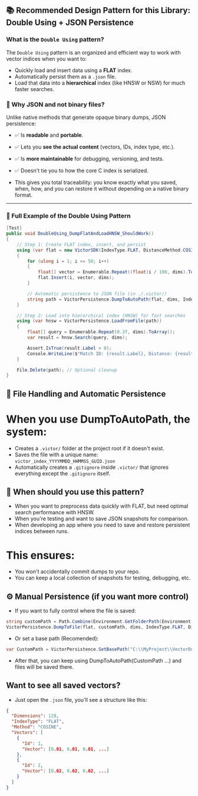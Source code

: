 ## 📚 Recommended Design Pattern for this Library: Double Using + JSON Persistence

### What is the `Double Using` pattern?

The `Double Using` pattern is an organized and efficient way to work with vector indices when you want to:

- Quickly load and insert data using a **FLAT** index.
- Automatically persist them as a `.json` file.
- Load that data into a **hierarchical** index (like HNSW or NSW) for much faster searches.

### 🎯 Why JSON and not binary files?

Unlike native methods that generate opaque binary dumps, JSON persistence:

- ✅ Is **readable** and **portable**.
- ✅ Lets you **see the actual content** (vectors, IDs, index type, etc.).
- ✅ Is **more maintainable** for debugging, versioning, and tests.
- ✅ Doesn't tie you to how the core C index is serialized.

- This gives you total traceability: you know exactly what you saved, when, how, and you can restore it without depending on a native binary format.

---

### 🧪 Full Example of the Double Using Pattern

```csharp
[Test]
public void DoubleUsing_DumpFlatAndLoadHNSW_ShouldWork()
{
    // Step 1: Create FLAT index, insert, and persist
    using (var flat = new VictorSDK(IndexType.FLAT, DistanceMethod.COSINE, dims: 128))
    {
        for (ulong i = 1; i <= 50; i++) 
        {
            float[] vector = Enumerable.Repeat((float)i / 100, dims).ToArray();
            flat.Insert(i, vector, dims);
        }

        // Automatic persistence to JSON file (in ./.victor/)
        string path = VictorPersistence.DumpToAutoPath(flat, dims, IndexType.FLAT, DistanceMethod.COSINE);
    }

    // Step 2: Load into hierarchical index (HNSW) for fast searches
    using (var hnsw = VictorPersistence.LoadFromFile(path))
    {
        float[] query = Enumerable.Repeat(0.3f, dims).ToArray();
        var result = hnsw.Search(query, dims);

        Assert.IsTrue(result.Label > 0);
        Console.WriteLine($"Match ID: {result.Label}, Distance: {result.Distance}");
    }

    File.Delete(path); // Optional cleanup
}
```

## 📂 File Handling and Automatic Persistence

# When you use DumpToAutoPath, the system:

- Creates a `.victor/` folder at the project root if it doesn't exist.
- Saves the file with a unique name: `victor_index_YYYYMMDD_HHMMSS_GUID.json`
- Automatically creates a `.gitignore` inside `.victor/` that ignores everything except the `.gitignore` itself.

## 🧠 When should you use this pattern?

- When you want to preprocess data quickly with FLAT, but need optimal search performance with HNSW.
- When you're testing and want to save JSON snapshots for comparison.
- When developing an app where you need to save and restore persistent indices between runs.

# This ensures:

- You won't accidentally commit dumps to your repo.
- You can keep a local collection of snapshots for testing, debugging, etc.

## ⚙️ Manual Persistence (if you want more control)

- If you want to fully control where the file is saved:

```csharp
string customPath = Path.Combine(Environment.GetFolderPath(Environment.SpecialFolder.Desktop), "my_index.json");
VictorPersistence.DumpToFile(flat, customPath, dims, IndexType.FLAT, DistanceMethod.COSINE, flat.GetInsertedVectors());
```

- Or set a base path (Recomended):

```csharp
var CustomPath = VictorPersistence.SetBasePath("C:\\MyProject\\VectorDumps");
```

- After that, you can keep using DumpToAutoPath(CustomPath ...) and files will be saved there.

## Want to see all saved vectors?

- Just open the `.json` file, you'll see a structure like this:

```json
{
  "Dimensions": 128,
  "IndexType": "FLAT",
  "Method": "COSINE",
  "Vectors": [
    {
      "Id": 1,
      "Vector": [0.01, 0.01, 0.01, ...]
    },
    {
      "Id": 2,
      "Vector": [0.02, 0.02, 0.02, ...]
    }
  ]
}
```
